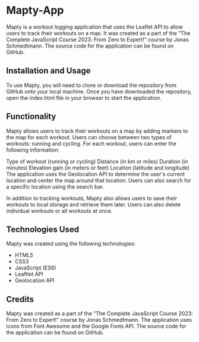 # Mapty-App
 
Mapty is a workout logging application that uses the Leaflet API to allow users to track their workouts on a map. It was created as a part of the "The Complete JavaScript Course 2023: From Zero to Expert!" course by Jonas Schmedtmann. The source code for the application can be found on GitHub.

## Installation and Usage
To use Mapty, you will need to clone or download the repository from GitHub onto your local machine. Once you have downloaded the repository, open the index.html file in your browser to start the application.

## Functionality
Mapty allows users to track their workouts on a map by adding markers to the map for each workout. Users can choose between two types of workouts: running and cycling. For each workout, users can enter the following information:

Type of workout (running or cycling)
Distance (in km or miles)
Duration (in minutes)
Elevation gain (in meters or feet)
Location (latitude and longitude)
The application uses the Geolocation API to determine the user's current location and center the map around that location. Users can also search for a specific location using the search bar.

In addition to tracking workouts, Mapty also allows users to save their workouts to local storage and retrieve them later. Users can also delete individual workouts or all workouts at once.

## Technologies Used
Mapty was created using the following technologies:

 - HTML5
 - CSS3
 - JavaScript (ES6)
 - Leaftlet API
 - Geolocation API

## Credits
Mapty was created as a part of the "The Complete JavaScript Course 2023: From Zero to Expert!" course by Jonas Schmedtmann. The application uses icons from Font Awesome and the Google Fonts API. The source code for the application can be found on GitHub.
